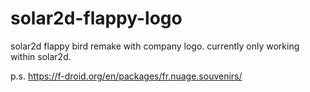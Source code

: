 # solar2d-flappy-logo
solar2d flappy bird remake with company logo.
currently only working within solar2d.

p.s. https://f-droid.org/en/packages/fr.nuage.souvenirs/
